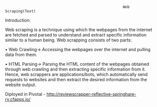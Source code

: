                                                           Web Scraping(Text)
Introduction:

Web scraping is a technique using which the webpages from the internet are fetched and parsed to understand and extract specific information similar to a human being. Web scrapping consists of two parts:

 • Web Crawling→ Accessing the webpages over the internet and pulling data from them.

 • HTML Parsing→ Parsing the HTML content of the webpages obtained through web crawling and then extracting specific information from it.
   Hence, web scrappers are applications/bots, which automatically send requests to websites and then extract the desired information from the website output.


 Diployed in Pivotal - http://reviewscrapper-reflective-springhare-rv.cfapps.io/
